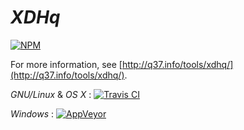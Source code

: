  # *XDHq*

[![NPM](https://nodei.co/npm/xdhq.png)](https://nodei.co/npm/xdhq/)

For more information, see [http://q37.info/tools/xdhq/](http://q37.info/tools/xdhq/).

*GNU/Linux* & *OS X* : [![Travis CI](https://travis-ci.org/epeios-q37/xdhq-node.png)](https://travis-ci.org/epeios-q37/xdhq-node)
 
*Windows* : [![AppVeyor](http://ci.appveyor.com/api/projects/status/github/epeios-q37/xdhq-node)](http://ci.appveyor.com/project/epeios-q37/xdhq-node)



